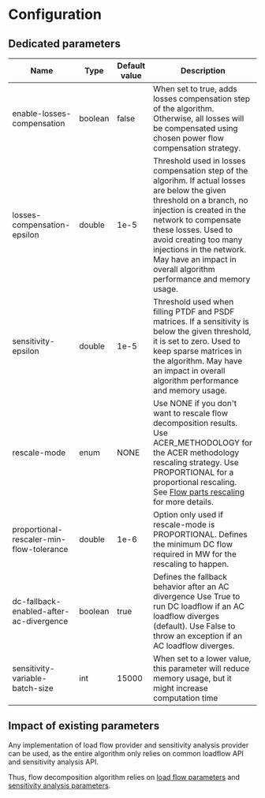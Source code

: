 # Configuration

## Dedicated parameters

| Name                                      | Type    | Default value | Description                                                                                                                                                                                                                                                                                                                 |
|-------------------------------------------|---------|---------------|-----------------------------------------------------------------------------------------------------------------------------------------------------------------------------------------------------------------------------------------------------------------------------------------------------------------------------|
| enable-losses-compensation                | boolean | false         | When set to true, adds losses compensation step of the algorithm. Otherwise, all losses will be compensated using chosen power flow compensation strategy.                                                                                                                                                                  |
| losses-compensation-epsilon               | double  | 1e-5          | Threshold used in losses compensation step of the algorihm. If actual losses are below the given threshold on a branch, no injection is created in the network to compensate these losses. Used to avoid creating too many injections in the network. May have an impact in overall algorithm performance and memory usage. |
| sensitivity-epsilon                       | double  | 1e-5          | Threshold used when filling PTDF and PSDF matrices. If a sensitivity is below the given threshold, it is set to zero. Used to keep sparse matrices in the algorithm. May have an impact in overall algorithm performance and memory usage.                                                                                  |
| rescale-mode                              | enum    | NONE          | Use NONE if you don't want to rescale flow decomposition results. Use ACER_METHODOLOGY for the ACER methodology rescaling strategy. Use PROPORTIONAL for a proportional rescaling. See [Flow parts rescaling](../flow_decomposition/algorithm-description.md#flow-parts-rescaling) for more details.                        |
| proportional-rescaler-min-flow-tolerance  | double  | 1e-6          | Option only used if rescale-mode is PROPORTIONAL. Defines the minimum DC flow required in MW for the rescaling to happen.                                                                                                                                                                                                   |    
| dc-fallback-enabled-after-ac-divergence   | boolean | true          | Defines the fallback behavior after an AC divergence Use True to run DC loadflow if an AC loadflow diverges (default). Use False to throw an exception if an AC loadflow diverges.                                                                                                                                          |
| sensitivity-variable-batch-size           | int     | 15000         | When set to a lower value, this parameter will reduce memory usage, but it might increase computation time                                                                                                                                                                                                                  |

## Impact of existing parameters

Any implementation of load flow provider and sensitivity analysis provider can be used, as the entire algorithm only
relies on common loadflow API and sensitivity analysis API.

Thus, flow decomposition algorithm relies on [load flow parameters](https://www.powsybl.org/pages/documentation/simulation/powerflow/) and [sensitivity analysis parameters](https://www.powsybl.org/pages/documentation/simulation/sensitivity/).

